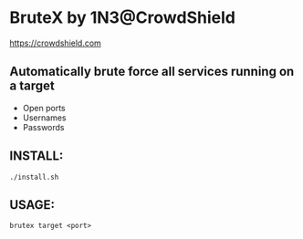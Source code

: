 # BruteX by 1N3@CrowdShield
https://crowdshield.com 

## Automatically brute force all services running on a target

* Open ports
* Usernames
* Passwords

## INSTALL:
```
./install.sh
```

## USAGE:
```
brutex target <port>
```
